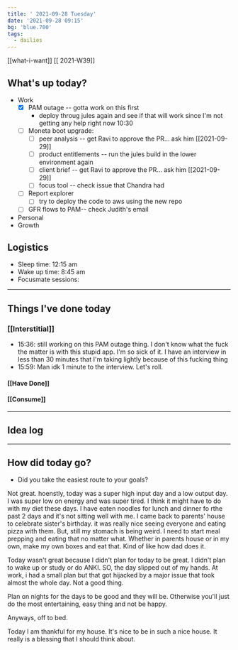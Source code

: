 ```yaml
---
title: ' 2021-09-28 Tuesday'
date: '2021-09-28 09:15'
bg: 'blue.700' 
tags:
  - dailies
---
```


[[what-i-want]]
[[ 2021-W39]]
## What's up today?
- Work
	- [x] PAM outage -- gotta work on this first
		- deploy throug jules again and see if that will work since I'm not getting any help right now 10:30
	- [ ] Moneta boot upgrade:
		- [ ] peer analysis -- get Ravi to approve the PR... ask him [[2021-09-29]]
		- [ ] product entitlements  -- run the jules build in the lower environment again
		- [ ] client brief -- get Ravi to approve the PR... ask him [[2021-09-29]]
		- [ ] focus tool -- check issue that Chandra had
	- [ ] Report explorer
		- [ ] try to deploy the code to aws using the new repo
	- [ ] GFR flows to PAM-- check Judith's email
- Personal
- Growth

## Logistics
- Sleep time: 12:15 am
- Wake up time: 8:45 am
- Focusmate sessions: 

___________________________
## Things I've done today

### [[Interstitial]]
- 15:36: still working on this PAM outage thing. I don't know what the fuck the matter is with this stupid app. I'm so sick of it. I have an interview in less than 30 minutes that I'm taking lightly because of this fucking thing
- 15:59: Man idk 1 minute to the interview. Let's roll.
#### [[Have Done]]

#### [[Consume]]

___________________________

## Idea log

___________________________
## How did today go?
- Did you take the easiest route to your goals?

Not great. hoenstly, today was a super high input day and a low output day. I was super low on energy and was super tired. I think it might have to do with my diet these days. I have eaten noodles for lunch and dinner fo rthe past 2 days and it's not sitting well with me. I came back to parents' house to celebrate sister's birthday. it was really nice seeing everyone and eating pizza with them. But, still my stomach is being weird. I need to start meal prepping and eating that no matter what. Whether in parents house or in my own, make my own boxes and eat that. Kind of like how dad does it.

Today wasn't great because I didn't plan for today to be great. I didn't plan to wake up or study or do ANKI. SO, the day slipped out of my hands. At work, i had a small plan but that got hijacked by a major issue that took almost the whole day. Not a good thing. 

Plan on nights for the days to be good and they will be. Otherwise you'll just do the most entertaining, easy thing and not be happy.

Anyways, off to bed.

Today I am thankful for my house. It's nice to be in such a nice house. It really is a blessing that I should think about.